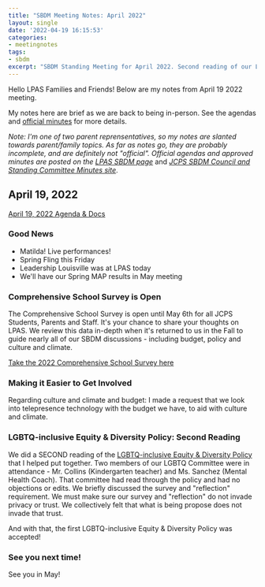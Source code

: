 ```yaml
---
title: "SBDM Meeting Notes: April 2022"
layout: single
date: '2022-04-19 16:15:53'
categories:
- meetingnotes
tags:
- sbdm
excerpt: "SBDM Standing Meeting for April 2022. Second reading of our LGBTQIA-focused Equity and Diversity policy!"
---
```


Hello LPAS Families and Friends! Below are my notes from April 19 2022 meeting.

My notes here are brief as we are back to being in-person. See the agendas and [official minutes](https://sppublic.jefferson.kyschools.us/sbdm/SitePages/Home.aspx) for more details.

*Note: I'm one of two parent reprensentatives, so my notes are slanted towards parent/family topics. As far as notes go, they are probably incomplete, and are definitely not "official". Official agendas and approved minutes are posted on the* [*LPAS SBDM page*](http://lincoln.jefferson.kyschools.us/groups/14915/site_based_decision_making_council_sbdm/sbdm) and [*JCPS SBDM Council and Standing Committee Minutes site*](https://sppublic.jefferson.kyschools.us/sbdm/SitePages/Home.aspx).


## April 19, 2022 ##
[April 19, 2022 Agenda & Docs](https://drive.google.com/drive/u/3/folders/1PKkgeDpU0-NH88OCpQf6mTbCqNbREMn5)

### Good News ###
- Matilda! Live performances!
- Spring Fling this Friday
- Leadership Louisville was at LPAS today
- We'll have our Spring MAP results in May meeting

### Comprehensive School Survey is Open ###
The Comprehensive School Survey is open until May 6th for all JCPS Students, Parents and Staff. It's your chance to share your thoughts on LPAS. We review this data in-depth when it's returned to us in the Fall to guide nearly all of our SBDM discussions - including budget, policy and culture and climate. 

[Take the 2022 Comprehensive School Survey here](https://docs.google.com/document/d/1mtSdi54VcSASUvVu3c2u3Vv2IwBxeH7qXj1tR0i6b-Q/edit)

### Making it Easier to Get Involved ###
Regarding culture and climate and budget: I made a request that we look into telepresence technology with the budget we have, to aid with culture and climate.  


### LGBTQ-inclusive Equity & Diversity Policy: Second Reading ###
We did a SECOND reading of the [LGBTQ-inclusive Equity & Diversity Policy](https://benwilson.org/sbdm/policy/LGBTQIA-equity-diversity-policy-update/) that I helped put together. Two members of our LGBTQ Committee were in attendance - Mr. Collins (Kindergarten teacher) and Ms. Sanchez (Mental Health Coach). That committee had read through the policy and had no objections or edits. We briefly discussed the survey and "reflection" requirement. We must make sure our survey and "reflection" do not invade privacy or trust. We collectively felt that what is being propose does not invade that trust.

And with that, the first LGBTQ-inclusive Equity & Diversity Policy was accepted!

### See you next time! ###
See you in May!
